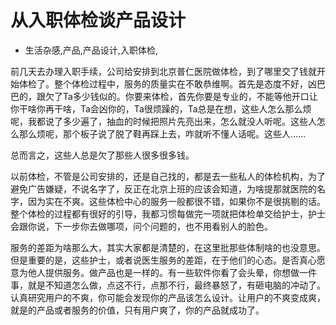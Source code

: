 # 从入职体检谈产品设计
- 生活杂感,产品,产品设计,入职体检,


前几天去办理入职手续，公司给安排到北京普仁医院做体检，到了哪里交了钱就开始体检了。整个体检过程中，服务的质量实在不敢恭维啊。首先是态度不好，凶巴巴的，跟欠了Ta多少钱似的。你要来体检，首先你要是专业的，不能等他开口让你干啥你再干啥，Ta会凶你的，Ta很烦躁的，Ta总是在想，这些人怎么那么烦呢，我都说了多少遍了，抽血的时候把照片先亮出来，怎么就没人听呢。这些人怎么那么烦呢，那个板子说了脱了鞋再踩上去，咋就听不懂人话呢。这些人……


总而言之，这些人总是欠了那些人很多很多钱。

以前体检，不管是公司安排的，还是自己找的，都是去一些私人的体检机构，为了避免广告嫌疑，不说名字了，反正在北京上班的应该会知道，为啥提那就医院的名字，因为实在不爽。这些体检中心的服务一般都很不错，如果你不是很挑剔的话。整个体检的过程都有很好的引导，我都习惯每做完一项就把体检单交给护士，护士会跟你说，下一步你去做哪项，问个问题的，也不用看别人的脸色。

服务的差距为啥那么大，其实大家都是清楚的，在这里批那些体制啥的也没意思。但是重要的是，这些护士，或者说医生服务的差距，在于他们的心态。是否真心愿意为他人提供服务。做产品也是一样的。有一些软件你看了会头晕，你想做一件事，就是不知道怎么做，点这不行，点那不行，最终暴怒了，有砸电脑的冲动了。认真研究用户的不爽，你可能会发现你的产品该怎么设计。让用户的不爽变成爽，就是的产品或者服务的价值，只有用户爽了，你的产品就成功了。